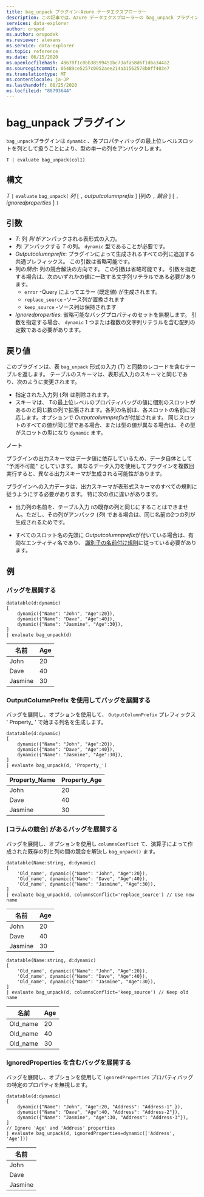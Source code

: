 ```yaml
---
title: bag_unpack プラグイン-Azure データエクスプローラー
description: この記事では、Azure データエクスプローラーの bag_unpack プラグインについて説明します。
services: data-explorer
author: orspod
ms.author: orspodek
ms.reviewer: alexans
ms.service: data-explorer
ms.topic: reference
ms.date: 06/15/2020
ms.openlocfilehash: 48670f1c0bb38599451bc73afa58d6f1dba344a2
ms.sourcegitcommit: 05489ce5257c0052aee214a31562578b0ff403e7
ms.translationtype: MT
ms.contentlocale: ja-JP
ms.lasthandoff: 08/25/2020
ms.locfileid: "88793644"
---
```

# <a name="bag_unpack-plugin"></a>bag_unpack プラグイン

`bag_unpack`プラグインは `dynamic` 、各プロパティバッグの最上位レベルスロットを列として扱うことにより、型の単一の列をアンパックします。

```kusto
T | evaluate bag_unpack(col1)
```

## <a name="syntax"></a>構文

*T* `|` `evaluate` `bag_unpack(` *列* [ `,` *outputcolumnprefix* ] [列の `,` *競合* ] [ `,` *ignoredproperties* ] `)`

## <a name="arguments"></a>引数

* *T*: 列 *列* がアンパックされる表形式の入力。
* *列*: アンパックする *T* の列。 `dynamic` 型であることが必要です。
* *Outputcolumnprefix*: プラグインによって生成されるすべての列に追加する共通プレフィックス。 この引数は省略可能です。
* 列の*競合*: 列の競合解決の方向です。 この引数は省略可能です。 引数を指定する場合は、次のいずれかの値に一致する文字列リテラルである必要があります。
    - `error` -Query によってエラー (既定値) が生成されます。
    - `replace_source` -ソース列が置換されます
    - `keep_source` -ソース列は保持されます
* *Ignoredproperties*: 省略可能なバッグプロパティのセットを無視します。 引数を指定する場合、 `dynamic` 1 つまたは複数の文字列リテラルを含む配列の定数である必要があります。

## <a name="returns"></a>戻り値

このプラグインは、表 `bag_unpack` 形式の入力 (*T*) と同数のレコードを含むテーブルを返します。 テーブルのスキーマは、表形式入力のスキーマと同じであり、次のように変更されます。

* 指定された入力列 (*列*) は削除されます。
* スキーマは、 *T*の最上位レベルのプロパティバッグの値に個別のスロットがあるのと同じ数の列で拡張されます。各列の名前は、各スロットの名前に対応します。オプションで *Outputcolumnprefix*が付加されます。 同じスロットのすべての値が同じ型である場合、または型の値が異なる場合は、その型がスロットの型になり `dynamic` ます。

**ノート**

プラグインの出力スキーマはデータ値に依存しているため、データ自体として "予測不可能" としています。 異なるデータ入力を使用してプラグインを複数回実行すると、異なる出力スキーマが生成される可能性があります。

プラグインへの入力データは、出力スキーマが表形式スキーマのすべての規則に従うようにする必要があります。 特に次の点に違いがあります。

* 出力列の名前を、テーブル入力 *t*の既存の列と同じにすることはできません。ただし、その列がアンパック (*列*) である場合は、同じ名前の2つの列が生成されるためです。

* すべてのスロット名の先頭に *Outputcolumnprefix*が付いている場合は、有効なエンティティ名であり、 [識別子の名前付け規則](./schema-entities/entity-names.md#identifier-naming-rules)に従っている必要があります。

## <a name="examples"></a>例

### <a name="expand-a-bag"></a>バッグを展開する


<!-- csl: https://help.kusto.windows.net/Samples -->
```kusto
datatable(d:dynamic)
[
    dynamic({"Name": "John", "Age":20}),
    dynamic({"Name": "Dave", "Age":40}),
    dynamic({"Name": "Jasmine", "Age":30}),
]
| evaluate bag_unpack(d)
```

|名前  |Age|
|------|---|
|John  |20 |
|Dave  |40 |
|Jasmine|30 |


### <a name="expand-a-bag-with-outputcolumnprefix"></a>OutputColumnPrefix を使用してバッグを展開する

バッグを展開し、オプションを使用して、 `OutputColumnPrefix` プレフィックス ' Property_ ' で始まる列名を生成します。

<!-- csl: https://help.kusto.windows.net/Samples -->
```kusto
datatable(d:dynamic)
[
    dynamic({"Name": "John", "Age":20}),
    dynamic({"Name": "Dave", "Age":40}),
    dynamic({"Name": "Jasmine", "Age":30}),
]
| evaluate bag_unpack(d, 'Property_')
```

|Property_Name|Property_Age|
|---|---|
|John|20|
|Dave|40|
|Jasmine|30|

### <a name="expand-a-bag-with-columnsconflict"></a>[コラムの競合] があるバッグを展開する

バッグを展開し、オプションを使用し `columnsConflict` て、演算子によって作成された既存の列と列の間の競合を解決し `bag_unpack()` ます。

<!-- csl: https://help.kusto.windows.net/Samples -->
```kusto
datatable(Name:string, d:dynamic)
[
    'Old_name', dynamic({"Name": "John", "Age":20}),
    'Old_name', dynamic({"Name": "Dave", "Age":40}),
    'Old_name', dynamic({"Name": "Jasmine", "Age":30}),
]
| evaluate bag_unpack(d, columnsConflict='replace_source') // Use new name
```

|名前|Age|
|---|---|
|John|20|
|Dave|40|
|Jasmine|30|

<!-- csl: https://help.kusto.windows.net/Samples -->
```kusto
datatable(Name:string, d:dynamic)
[
    'Old_name', dynamic({"Name": "John", "Age":20}),
    'Old_name', dynamic({"Name": "Dave", "Age":40}),
    'Old_name', dynamic({"Name": "Jasmine", "Age":30}),
]
| evaluate bag_unpack(d, columnsConflict='keep_source') // Keep old name
```

|名前|Age|
|---|---|
|Old_name|20|
|Old_name|40|
|Old_name|30|

### <a name="expand-a-bag-with-ignoredproperties"></a>IgnoredProperties を含むバッグを展開する

バッグを展開し、オプションを使用して `ignoredProperties` プロパティバッグの特定のプロパティを無視します。

<!-- csl: https://help.kusto.windows.net/Samples -->
```kusto
datatable(d:dynamic)
[
    dynamic({"Name": "John", "Age":20, "Address": "Address-1" }),
    dynamic({"Name": "Dave", "Age":40, "Address": "Address-2"}),
    dynamic({"Name": "Jasmine", "Age":30, "Address": "Address-3"}),
]
// Ignore 'Age' and 'Address' properties
| evaluate bag_unpack(d, ignoredProperties=dynamic(['Address', 'Age']))
```

|名前|
|---|
|John|
|Dave|
|Jasmine|
